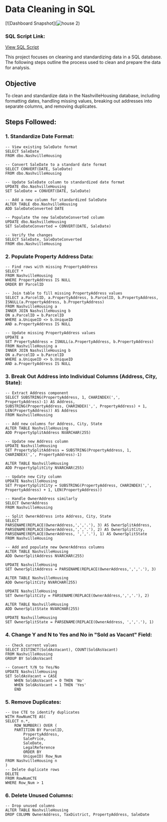 Data Cleaning in SQL
====================

[![Dashboard Snapshot](![house 2](https://github.com/user-attachments/assets/4e89ea29-8d02-4d45-8f73-8af77f17482f))

### SQL Script Link:

[View SQL Script](https://github.com/YourUsername/YourRepository/blob/main/DataCleaning.sql)

This project focuses on cleaning and standardizing data in a SQL database. The following steps outline the process used to clean and prepare the data for analysis.

Objective
---------

To clean and standardize data in the NashvilleHousing database, including formatting dates, handling missing values, breaking out addresses into separate columns, and removing duplicates.

Steps Followed:
---------------

### 1\. Standardize Date Format:

    -- View existing SaleDate format
    SELECT SaleDate
    FROM dbo.NashvilleHousing
    
    -- Convert SaleDate to a standard date format
    SELECT CONVERT(DATE, SaleDate)
    FROM dbo.NashvilleHousing
    
    -- Update SaleDate column to standardized date format
    UPDATE dbo.NashvilleHousing
    SET SaleDate = CONVERT(DATE, SaleDate)
    
    -- Add a new column for standardized SaleDate
    ALTER TABLE dbo.NashvilleHousing
    ADD SaleDateConverted DATE
    
    -- Populate the new SaleDateConverted column
    UPDATE dbo.NashvilleHousing
    SET SaleDateConverted = CONVERT(DATE, SaleDate)
    
    -- Verify the changes
    SELECT SaleDate, SaleDateConverted
    FROM dbo.NashvilleHousing
    

### 2\. Populate Property Address Data:

    -- Find rows with missing PropertyAddress
    SELECT *
    FROM NashvilleHousing
    WHERE PropertyAddress IS NULL
    ORDER BY ParcelID
    
    -- Join table to fill missing PropertyAddress values
    SELECT a.ParcelID, a.PropertyAddress, b.ParcelID, b.PropertyAddress, ISNULL(a.PropertyAddress, b.PropertyAddress)
    FROM NashvilleHousing a
    INNER JOIN NashvilleHousing b
    ON a.ParcelID = b.ParcelID
    WHERE a.UniqueID <> b.UniqueID
    AND a.PropertyAddress IS NULL
    
    -- Update missing PropertyAddress values
    UPDATE a
    SET PropertyAddress = ISNULL(a.PropertyAddress, b.PropertyAddress)
    FROM NashvilleHousing a
    INNER JOIN NashvilleHousing b
    ON a.ParcelID = b.ParcelID
    WHERE a.UniqueID <> b.UniqueID
    AND a.PropertyAddress IS NULL
    

### 3\. Break Out Address into Individual Columns (Address, City, State):

    -- Extract Address component
    SELECT SUBSTRING(PropertyAddress, 1, CHARINDEX(',', PropertyAddress)-1) AS Address,
    SUBSTRING(PropertyAddress, CHARINDEX(',', PropertyAddress) + 1, LEN(PropertyAddress)) AS Address
    FROM NashvilleHousing
    
    -- Add new columns for Address, City, State
    ALTER TABLE NashvilleHousing
    ADD PropertySplitAddress NVARCHAR(255)
    
    -- Update new Address column
    UPDATE NashvilleHousing
    SET PropertySplitAddress = SUBSTRING(PropertyAddress, 1, CHARINDEX(',', PropertyAddress)-1)
    
    ALTER TABLE NashvilleHousing 
    ADD PropertySplitCity NVARCHAR(255)
    
    -- Update new City column
    UPDATE NashvilleHousing
    SET PropertySplitCity = SUBSTRING(PropertyAddress, CHARINDEX(',', PropertyAddress) + 1, LEN(PropertyAddress))
    
    -- Handle OwnerAddress similarly
    SELECT OwnerAddress
    FROM NashvilleHousing
    
    -- Split OwnerAddress into Address, City, State
    SELECT 
    PARSENAME(REPLACE(OwnerAddress,',','.'), 3) AS OwnerSplitAddress,
    PARSENAME(REPLACE(OwnerAddress,',','.'), 2) AS OwnerSplitCity,
    PARSENAME(REPLACE(OwnerAddress, ',','.'), 1) AS OwnerSplitState
    FROM NashvilleHousing
    
    -- Add and populate new OwnerAddress columns
    ALTER TABLE NashvilleHousing
    ADD OwnerSplitAddress NVARCHAR(255)
    
    UPDATE NashvilleHousing
    SET OwnerSplitAddress = PARSENAME(REPLACE(OwnerAddress,',','.'), 3)
    
    ALTER TABLE NashvilleHousing
    ADD OwnerSplitCity NVARCHAR(255)
    
    UPDATE NashvilleHousing
    SET OwnerSplitCity = PARSENAME(REPLACE(OwnerAddress,',','.'), 2)
    
    ALTER TABLE NashvilleHousing 
    ADD OwnerSplitState NVARCHAR(255)
    
    UPDATE NashvilleHousing
    SET OwnerSplitState = PARSENAME(REPLACE(OwnerAddress, ',','.'), 1)
    

### 4\. Change Y and N to Yes and No in "Sold as Vacant" Field:

    -- Check current values
    SELECT DISTINCT(SoldAsVacant), COUNT(SoldAsVacant)
    FROM NashvilleHousing
    GROUP BY SoldAsVacant
    
    -- Convert Y/N to Yes/No
    UPDATE NashvilleHousing
    SET SoldAsVacant = CASE 
    	WHEN SoldAsVacant = 0 THEN 'No'
    	WHEN SoldAsVacant = 1 THEN 'Yes'
    	END
    

### 5\. Remove Duplicates:

    -- Use CTE to identify duplicates
    WITH RowNumCTE AS(
    SELECT n.*,
    	ROW_NUMBER() OVER (
    	PARTITION BY ParcelID, 
    		PropertyAddress, 
    		SalePrice, 
    		SaleDate, 
    		LegalReference 
    		ORDER BY 
    		UniqueID) Row_Num
    FROM NashvilleHousing n
    )
    -- Delete duplicate rows
    DELETE
    FROM RowNumCTE
    WHERE Row_Num > 1
    

### 6\. Delete Unused Columns:

    -- Drop unused columns
    ALTER TABLE NashvilleHousing
    DROP COLUMN OwnerAddress, TaxDistrict, PropertyAddress, SaleDate
